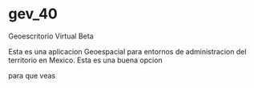 # gev_40
Geoescritorio Virtual Beta

Esta es una aplicacion Geoespacial para entornos de administracion del territorio en Mexico.
Esta es una buena opcion

para que veas
